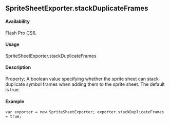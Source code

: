 ## SpriteSheetExporter.stackDuplicateFrames

#### Availability

Flash Pro CS6.

#### Usage

SpriteSheetExporter.stackDuplicateFrames

#### Description

Property; A boolean value specifying whether the sprite sheet can stack duplicate symbol frames when adding them to the sprite sheet. The default is true.

#### Example

```
var exporter = new SpriteSheetExporter; exporter.stackDuplicateFrames = true;

```